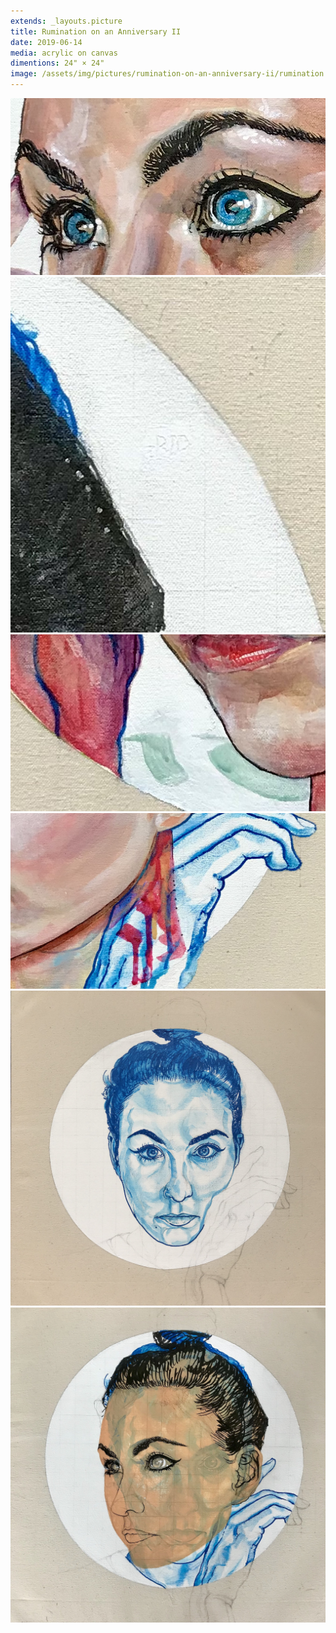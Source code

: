 ```yaml
---
extends: _layouts.picture
title: Rumination on an Anniversary II
date: 2019-06-14
media: acrylic on canvas
dimentions: 24" × 24"
image: /assets/img/pictures/rumination-on-an-anniversary-ii/rumination.jpg
---
```


<div class="grid gap-px grid-cols-6">
    <img loading="lazy" class="col-span-4" src="/assets/img/pictures/rumination-on-an-anniversary-ii/rumination-detail-01.jpg">
    <img loading="lazy" class="col-span-2" src="/assets/img/pictures/rumination-on-an-anniversary-ii/rumination-detail-02.jpg">
    <img loading="lazy" class="col-span-3" src="/assets/img/pictures/rumination-on-an-anniversary-ii/rumination-detail-03.jpg">
    <img loading="lazy" class="col-span-3" src="/assets/img/pictures/rumination-on-an-anniversary-ii/rumination-detail-04.jpg">
    <img loading="lazy" class="col-span-3" src="/assets/img/pictures/rumination-on-an-anniversary-ii/rumination-process-01.jpg">
    <img loading="lazy" class="col-span-3" src="/assets/img/pictures/rumination-on-an-anniversary-ii/rumination-process-02.jpg">
</div>
